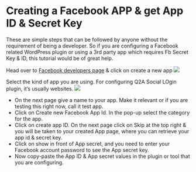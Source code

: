 # Creating a Facebook APP & get App ID & Secret Key
These are simple steps that can be followed by anyone without the requirement of being a developer. So if you are configuring a Facebook related WordPress plugin or using a 3rd party app which requires Fb Secret Key & ID, this tutorial would be of great help.

Head over to [Facebook developers page](https://developers.facebook.com/apps) & click on create a new app
<Img src="https://www.shoutmeloud.com/wp-content/uploads/2015/09/Create-basic-Facebook-App.png" />

Select the kind of app you are using. For configuring Q2A Social LOgin plugin, it’s usually websites.
<img src="https://www.shoutmeloud.com/wp-content/uploads/2015/09/Add-new-Facebook-app.png"/>

* On the next page give a name to your app. Make it relevant or if you are testing this right now, call it test app.
* Click on Create new Facebook App Id. In the pop-up select the category for the app.
* Click on create app ID. On the next page click on Skip at the top right & you will be taken to your created App page, where you can retrieve your app id & secret key.
* Click on show in front of App secret, and you need to enter your Facebook account password to see the App secret key.
* Now copy-paste the App ID & App secret values in the plugin or tool that you are configuring.
